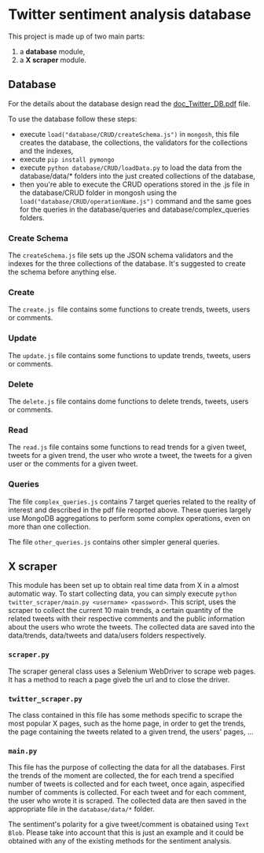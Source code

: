 # Twitter sentiment analysis database

This project is made up of two main parts:

1. a **database** module,
2. a **X scraper** module.

## Database

For the details about the database design read the [doc_Twitter_DB.pdf](https://docs.google.com/document/d/1nrY6ossFJN2PwIf05ZRFzYorwiSaiXuRNu15mVba_BA/edit?usp=sharing) file.

To use the database follow these steps:

* execute `load("database/CRUD/createSchema.js")` in `mongosh`, this file creates the database, the collections, the validators for the collections and the indexes,
* execute `pip install pymongo`
* execute `python database/CRUD/loadData.py` to load the data from the database/data/* folders into the just created collections of the database,
* then you're able to execute the CRUD operations stored in the .js file in the database/CRUD folder in mongosh using the `load("database/CRUD/operationName.js")` command and the same goes for the queries in the database/queries and database/complex_queries folders.

### Create Schema

The `createSchema.js` file sets up the JSON schema validators and the indexes for the three collections of the database. It's suggested to create the schema before anything else.

### Create

The `create.js `file contains some functions to create trends, tweets, users or comments.

### Update

The `update.js` file contains some functions to update trends, tweets, users or comments.

### Delete

The `delete.js` file contains dome functions to delete trends, tweets, users or comments.

### Read

The `read.js` file contains some functions to read trends for a given tweet, tweets for a given trend, the user who wrote a tweet, the tweets for a given user or the comments for a given tweet.

### Queries

The file `complex_queries.js` contains 7 target queries related to the reality of interest and described in the pdf file reoprted above. These queries largely use MongoDB aggregations to perform some complex operations, even on more than one collection.

The file `other_queries.js` contains other simpler general queries.

## X scraper

This module has been set up to obtain real time data from X in a almost automatic way. To start collecting data, you can simply execute `python twitter_scraper/main.py <username> <password>`. This script, uses the scraper to collect the current 10 main trends, a certain quantity of the related tweets with their respective comments and the public information about the users who wrote the tweets. The collected data are saved into the data/trends, data/tweets and data/users folders respectively.

### `scraper.py`

The scraper general class uses a Selenium WebDriver to scrape web pages. It has a method to reach a page giveb the url and to close the driver.

### `twitter_scraper.py`

The class contained in this file has some methods specific to scrape the most popular X pages, such as the home page, in order to get the trends, the page containing the tweets related to a given trend, the users' pages, ...

### `main.py`

This file has the purpose of collecting the data for all the databases. First the trends of the moment are collected, the for each trend a specified number of tweets is collected and for each tweet, once again,  aspecified number of comments is collected. For each tweet and for each comment, the user who wrote it is scraped. The collected data are then saved in the appropriate file in the `database/data/*` folder.

The sentiment's polarity for a give tweet/comment is obatained using `Text Blob`. Please take into account that this is just an example and it could be obtained with any of the existing methods for the sentiment analysis.

